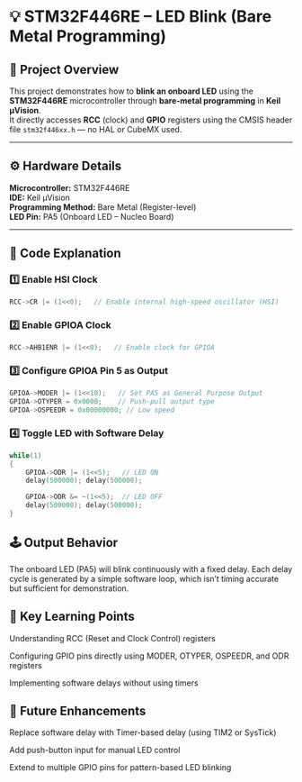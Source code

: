 # 💡 STM32F446RE – LED Blink (Bare Metal Programming)

## 📘 Project Overview
This project demonstrates how to **blink an onboard LED** using the **STM32F446RE** microcontroller through **bare-metal programming** in **Keil µVision**.  
It directly accesses **RCC** (clock) and **GPIO** registers using the CMSIS header file `stm32f446xx.h` — no HAL or CubeMX used.

---

## ⚙️ Hardware Details

**Microcontroller:** STM32F446RE  
**IDE:** Keil µVision  
**Programming Method:** Bare Metal (Register-level)  
**LED Pin:** PA5 (Onboard LED – Nucleo Board)  

---

## 🔩 Code Explanation

### 1️⃣ Enable HSI Clock
```c
RCC->CR |= (1<<0);   // Enable internal high-speed oscillator (HSI)
```
### 2️⃣ Enable GPIOA Clock
```c
RCC->AHB1ENR |= (1<<0);   // Enable clock for GPIOA
```
### 3️⃣ Configure GPIOA Pin 5 as Output
```c
GPIOA->MODER |= (1<<10);   // Set PA5 as General Purpose Output
GPIOA->OTYPER = 0x0000;    // Push-pull output type
GPIOA->OSPEEDR = 0x00000000; // Low speed
```
### 4️⃣ Toggle LED with Software Delay
```c
while(1)
{
	GPIOA->ODR |= (1<<5);   // LED ON
	delay(500000); delay(500000);

	GPIOA->ODR &= ~(1<<5);  // LED OFF
	delay(500000); delay(500000);
}
```
## 🕹️ Output Behavior

The onboard LED (PA5) will blink continuously with a fixed delay.
Each delay cycle is generated by a simple software loop, which isn’t timing accurate but sufficient for demonstration.

## 🧠 Key Learning Points

Understanding RCC (Reset and Clock Control) registers

Configuring GPIO pins directly using MODER, OTYPER, OSPEEDR, and ODR registers

Implementing software delays without using timers

## 🚀 Future Enhancements

Replace software delay with Timer-based delay (using TIM2 or SysTick)

Add push-button input for manual LED control

Extend to multiple GPIO pins for pattern-based LED blinking
